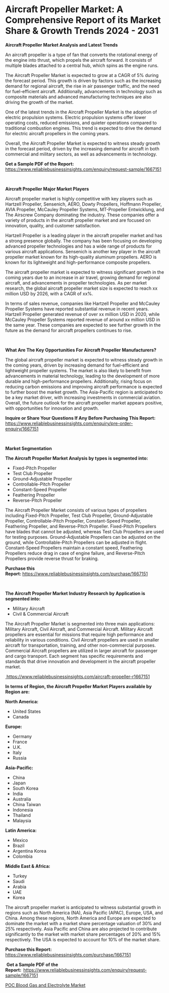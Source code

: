 <p><h1>Aircraft Propeller Market: A Comprehensive Report of its Market Share & Growth Trends 2024 - 2031</h1></p><p><strong>Aircraft Propeller Market Analysis and Latest Trends</strong></p>
<p><p>An aircraft propeller is a type of fan that converts the rotational energy of the engine into thrust, which propels the aircraft forward. It consists of multiple blades attached to a central hub, which spins as the engine runs. </p><p>The Aircraft Propeller Market is expected to grow at a CAGR of 5% during the forecast period. This growth is driven by factors such as the increasing demand for regional aircraft, the rise in air passenger traffic, and the need for fuel-efficient aircraft. Additionally, advancements in technology such as composite materials and advanced manufacturing techniques are also driving the growth of the market.</p><p>One of the latest trends in the Aircraft Propeller Market is the adoption of electric propulsion systems. Electric propulsion systems offer lower operating costs, reduced emissions, and quieter operations compared to traditional combustion engines. This trend is expected to drive the demand for electric aircraft propellers in the coming years.</p><p>Overall, the Aircraft Propeller Market is expected to witness steady growth in the forecast period, driven by the increasing demand for aircraft in both commercial and military sectors, as well as advancements in technology.</p></p>
<p><strong>Get a Sample PDF of the Report:&nbsp;</strong> <a href="https://www.reliablebusinessinsights.com/enquiry/request-sample/1667151">https://www.reliablebusinessinsights.com/enquiry/request-sample/1667151</a></p>
<p>&nbsp;</p>
<p><strong>Aircraft Propeller Major Market Players</strong></p>
<p><p>Aircraft propeller market is highly competitive with key players such as Hartzell Propeller, Sensenich, AERO, Dowty Propellers, Hoffmann Propeller, AVIA Propeller, McCauley Propeller Systems, MT-Propeller Entwicklung, and The Airscrew Company dominating the industry. These companies offer a variety of products in the aircraft propeller market and are focused on innovation, quality, and customer satisfaction.</p><p>Hartzell Propeller is a leading player in the aircraft propeller market and has a strong presence globally. The company has been focusing on developing advanced propeller technologies and has a wide range of products for various aircraft applications. Sensenich is another key player in the aircraft propeller market known for its high-quality aluminum propellers. AERO is known for its lightweight and high-performance composite propellers.</p><p>The aircraft propeller market is expected to witness significant growth in the coming years due to an increase in air travel, growing demand for regional aircraft, and advancements in propeller technologies. As per market research, the global aircraft propeller market size is expected to reach xx million USD by 2026, with a CAGR of xx%.</p><p>In terms of sales revenue, companies like Hartzell Propeller and McCauley Propeller Systems have reported substantial revenue in recent years. Hartzell Propeller generated revenue of over xx million USD in 2020, while McCauley Propeller Systems reported revenue of around xx million USD in the same year. These companies are expected to see further growth in the future as the demand for aircraft propellers continues to rise.</p></p>
<p>&nbsp;</p>
<p><strong>What Are The Key Opportunities For Aircraft Propeller Manufacturers?</strong></p>
<p><p>The global aircraft propeller market is expected to witness steady growth in the coming years, driven by increasing demand for fuel-efficient and lightweight propeller systems. The market is also likely to benefit from advancements in material technology, leading to the development of more durable and high-performance propellers. Additionally, rising focus on reducing carbon emissions and improving aircraft performance is expected to further boost the market growth. The Asia-Pacific region is anticipated to be a key market driver, with increasing investments in commercial aviation. Overall, the future outlook for the aircraft propeller market appears positive, with opportunities for innovation and growth.</p></p>
<p><strong>Inquire or Share Your Questions If Any Before Purchasing This Report:</strong> <a href="https://www.reliablebusinessinsights.com/enquiry/pre-order-enquiry/1667151">https://www.reliablebusinessinsights.com/enquiry/pre-order-enquiry/1667151</a></p>
<p>&nbsp;</p>
<p><strong>Market Segmentation</strong></p>
<p><strong>The Aircraft Propeller Market Analysis by types is segmented into:</strong></p>
<p><ul><li>Fixed-Pitch Propeller</li><li>Test Club Propeller</li><li>Ground-Adjustable Propeller</li><li>Controllable-Pitch Propeller</li><li>Constant-Speed Propeller</li><li>Feathering Propeller</li><li>Reverse-Pitch Propeller</li></ul></p>
<p><p>The Aircraft Propeller Market consists of various types of propellers including Fixed-Pitch Propeller, Test Club Propeller, Ground-Adjustable Propeller, Controllable-Pitch Propeller, Constant-Speed Propeller, Feathering Propeller, and Reverse-Pitch Propeller. Fixed-Pitch Propellers have blades that cannot be adjusted, whereas Test Club Propellers are used for testing purposes. Ground-Adjustable Propellers can be adjusted on the ground, while Controllable-Pitch Propellers can be adjusted in flight. Constant-Speed Propellers maintain a constant speed, Feathering Propellers reduce drag in case of engine failure, and Reverse-Pitch Propellers provide reverse thrust for braking.</p></p>
<p><strong>Purchase this Report:&nbsp;</strong><a href="https://www.reliablebusinessinsights.com/purchase/1667151">https://www.reliablebusinessinsights.com/purchase/1667151</a></p>
<p>&nbsp;</p>
<p><strong>The Aircraft Propeller Market Industry Research by Application is segmented into:</strong></p>
<p><ul><li>Military Aircraft</li><li>Civil & Commercial Aircraft</li></ul></p>
<p><p>The Aircraft Propeller Market is segmented into three main applications: Military Aircraft, Civil Aircraft, and Commercial Aircraft. Military Aircraft propellers are essential for missions that require high performance and reliability in various conditions. Civil Aircraft propellers are used in smaller aircraft for transportation, training, and other non-commercial purposes. Commercial Aircraft propellers are utilized in larger aircraft for passenger and cargo transport. Each segment has specific requirements and standards that drive innovation and development in the aircraft propeller market.</p></p>
<p><a href="https://www.reliablebusinessinsights.com/aircraft-propeller-r1667151">&nbsp;https://www.reliablebusinessinsights.com/aircraft-propeller-r1667151</a></p>
<p><strong>In terms of Region, the Aircraft Propeller Market Players available by Region are:</strong></p>
<p>
    <p> <strong> North America: </strong>
        <ul>
            <li>United States</li>
            <li>Canada</li>
        </ul>
        </p> 
    <p> <strong> Europe: </strong>
        <ul>
            <li>Germany</li>
            <li>France</li>
            <li>U.K.</li>
            <li>Italy</li>
            <li>Russia</li>
        </ul>
        </p> 
    <p> <strong> Asia-Pacific: </strong>
        <ul>
            <li>China</li>
            <li>Japan</li>
            <li>South Korea</li>
            <li>India</li>
            <li>Australia</li>
            <li>China Taiwan</li>
            <li>Indonesia</li>
            <li>Thailand</li>
            <li>Malaysia</li>
        </ul>
        </p> 
    <p> <strong> Latin America: </strong>
        <ul>
            <li>Mexico</li>
            <li>Brazil</li>
            <li>Argentina Korea</li>
            <li>Colombia</li>
        </ul>
        </p> 
    <p> <strong> Middle East & Africa: </strong>
        <ul>
            <li>Turkey</li>
            <li>Saudi</li>
            <li>Arabia</li>
            <li>UAE</li>
            <li>Korea</li>
        </ul>
    </p>
    </p>
<p><p>The aircraft propeller market is anticipated to witness substantial growth in regions such as North America (NA), Asia Pacific (APAC), Europe, USA, and China. Among these regions, North America and Europe are expected to dominate the market with a market share percentage valuation of 30% and 25% respectively. Asia Pacific and China are also projected to contribute significantly to the market with market share percentages of 20% and 15% respectively. The USA is expected to account for 10% of the market share.</p></p>
<p><strong>Purchase this Report: </strong><a href="https://www.reliablebusinessinsights.com/purchase/1667151">https://www.reliablebusinessinsights.com/purchase/1667151</a></p>
<p>&nbsp;<strong>Get a Sample PDF of the Report:&nbsp;&nbsp;</strong><a href="https://www.reliablebusinessinsights.com/enquiry/request-sample/1667151">https://www.reliablebusinessinsights.com/enquiry/request-sample/1667151</a></p>
<p><strong></strong></p>
<p><p><a href="https://view.publitas.com/reportprime-1/poc-blood-gas-and-electrolyte-market-share-and-new-trends-analysis-by-its-type-application-end-use-and-forecast-for-period-from-2024-to-2031/">POC Blood Gas and Electrolyte Market</a></p></p>